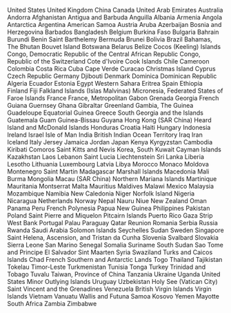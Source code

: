 United States
United Kingdom
China
Canada
United Arab Emirates
Australia
Andorra
Afghanistan
Antigua and Barbuda
Anguilla
Albania
Armenia
Angola
Antarctica
Argentina
American Samoa
Austria
Aruba
Azerbaijan
Bosnia and Herzegovina
Barbados
Bangladesh
Belgium
Burkina Faso
Bulgaria
Bahrain
Burundi
Benin
Saint Barthelemy
Bermuda
Brunei
Bolivia
Brazil
Bahamas, The
Bhutan
Bouvet Island
Botswana
Belarus
Belize
Cocos (Keeling) Islands
Congo, Democratic Republic of the
Central African Republic
Congo, Republic of the
Switzerland
Cote d'Ivoire
Cook Islands
Chile
Cameroon
Colombia
Costa Rica
Cuba
Cape Verde
Curacao
Christmas Island
Cyprus
Czech Republic
Germany
Djibouti
Denmark
Dominica
Dominican Republic
Algeria
Ecuador
Estonia
Egypt
Western Sahara
Eritrea
Spain
Ethiopia
Finland
Fiji
Falkland Islands (Islas Malvinas)
Micronesia, Federated States of
Faroe Islands
France
France, Metropolitan
Gabon
Grenada
Georgia
French Guiana
Guernsey
Ghana
Gibraltar
Greenland
Gambia, The
Guinea
Guadeloupe
Equatorial Guinea
Greece
South Georgia and the Islands
Guatemala
Guam
Guinea-Bissau
Guyana
Hong Kong (SAR China)
Heard Island and McDonald Islands
Honduras
Croatia
Haiti
Hungary
Indonesia
Ireland
Israel
Isle of Man
India
British Indian Ocean Territory
Iraq
Iran
Iceland
Italy
Jersey
Jamaica
Jordan
Japan
Kenya
Kyrgyzstan
Cambodia
Kiribati
Comoros
Saint Kitts and Nevis
Korea, South
Kuwait
Cayman Islands
Kazakhstan
Laos
Lebanon
Saint Lucia
Liechtenstein
Sri Lanka
Liberia
Lesotho
Lithuania
Luxembourg
Latvia
Libya
Morocco
Monaco
Moldova
Montenegro
Saint Martin
Madagascar
Marshall Islands
Macedonia
Mali
Burma
Mongolia
Macau (SAR China)
Northern Mariana Islands
Martinique
Mauritania
Montserrat
Malta
Mauritius
Maldives
Malawi
Mexico
Malaysia
Mozambique
Namibia
New Caledonia
Niger
Norfolk Island
Nigeria
Nicaragua
Netherlands
Norway
Nepal
Nauru
Niue
New Zealand
Oman
Panama
Peru
French Polynesia
Papua New Guinea
Philippines
Pakistan
Poland
Saint Pierre and Miquelon
Pitcairn Islands
Puerto Rico
Gaza Strip
West Bank
Portugal
Palau
Paraguay
Qatar
Reunion
Romania
Serbia
Russia
Rwanda
Saudi Arabia
Solomon Islands
Seychelles
Sudan
Sweden
Singapore
Saint Helena, Ascension, and Tristan da Cunha
Slovenia
Svalbard
Slovakia
Sierra Leone
San Marino
Senegal
Somalia
Suriname
South Sudan
Sao Tome and Principe
El Salvador
Sint Maarten
Syria
Swaziland
Turks and Caicos Islands
Chad
French Southern and Antarctic Lands
Togo
Thailand
Tajikistan
Tokelau
Timor-Leste
Turkmenistan
Tunisia
Tonga
Turkey
Trinidad and Tobago
Tuvalu
Taiwan, Province of China
Tanzania
Ukraine
Uganda
United States Minor Outlying Islands
Uruguay
Uzbekistan
Holy See (Vatican City)
Saint Vincent and the Grenadines
Venezuela
British Virgin Islands
Virgin Islands
Vietnam
Vanuatu
Wallis and Futuna
Samoa
Kosovo
Yemen
Mayotte
South Africa
Zambia
Zimbabwe

